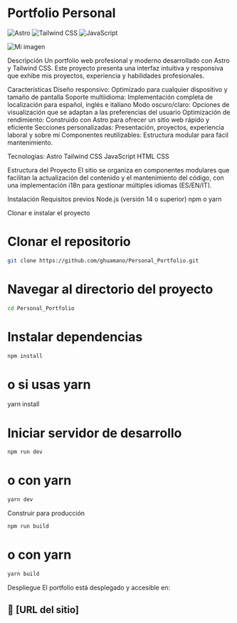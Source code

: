 # Portfolio Personal

![Astro](https://img.shields.io/badge/Astro-FF5D01?logo=astro&logoColor=white)
![Tailwind CSS](https://img.shields.io/badge/TailwindCSS-38B2AC?logo=tailwindcss&logoColor=white)
![JavaScript](https://img.shields.io/badge/JavaScript-F7DF1E?logo=javascript&logoColor=black)

![Mi imagen](portfolio/public/images/portfolio.webp)



Descripción
Un portfolio web profesional y moderno desarrollado con Astro y Tailwind CSS. Este proyecto presenta una interfaz intuitiva y responsiva que exhibe mis proyectos, experiencia y habilidades profesionales.


Características
Diseño responsivo: Optimizado para cualquier dispositivo y tamaño de pantalla
Soporte multiidioma: Implementación completa de localización para español, inglés e italiano
Modo oscuro/claro: Opciones de visualización que se adaptan a las preferencias del usuario
Optimización de rendimiento: Construido con Astro para ofrecer un sitio web rápido y eficiente
Secciones personalizadas: Presentación, proyectos, experiencia laboral y sobre mí
Componentes reutilizables: Estructura modular para fácil mantenimiento.

Tecnologías: 
Astro
Tailwind CSS
JavaScript
HTML
CSS

Estructura del Proyecto
El sitio se organiza en componentes modulares que facilitan la actualización del contenido y el mantenimiento del código, con una implementación i18n para gestionar múltiples idiomas (ES/EN/IT).

Instalación
Requisitos previos
Node.js (versión 14 o superior)
npm o yarn


Clonar e instalar el proyecto
# Clonar el repositorio
```sh
git clone https://github.com/ghuamano/Personal_Portfolio.git
```

# Navegar al directorio del proyecto
```sh
cd Personal_Portfolio
```

# Instalar dependencias
```sh
npm install
```
# o si usas yarn
yarn install

# Iniciar servidor de desarrollo
```sh
npm run dev
```
# o con yarn
```sh
yarn dev
```

Construir para producción
```sh
npm run build
```
# o con yarn
```sh
yarn build
```

Despliegue
El portfolio está desplegado y accesible en:
## 👀 [URL del sitio]


